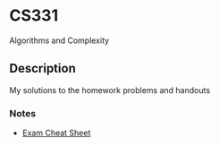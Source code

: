 # CS331
Algorithms and Complexity

## Description
My solutions to the homework problems and handouts

### Notes
- [Exam Cheat Sheet](<out/CS331 Notes.pdf>)